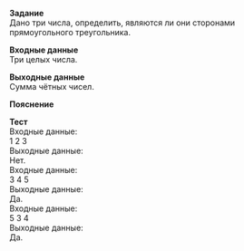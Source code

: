 **Задание**  
Дано три числа, определить, являются ли они сторонами прямоугольного треугольника.  

**Входные данные**  
Три целых числа.  

**Выходные данные**  
Сумма чётных чисел.  

**Пояснение**  

**Тест**  
Входные данные:  
1 2 3  
Выходные данные:  
Нет.  
Входные данные:  
3 4 5  
Выходные данные:  
Да.  
Входные данные:  
5 3 4  
Выходные данные:  
Да.  

